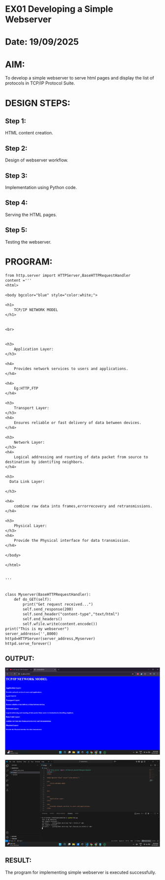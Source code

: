 # EX01 Developing a Simple Webserver

# Date: 19/09/2025
# AIM:
To develop a simple webserver to serve html pages and display  the list of protocols in TCP/IP Protocol Suite.


# DESIGN STEPS:
## Step 1:
HTML content creation.

## Step 2:
Design of webserver workflow.

## Step 3:
Implementation using Python code.

## Step 4:
Serving the HTML pages.

## Step 5:
Testing the webserver.

# PROGRAM:
```
from http.server import HTTPServer,BaseHTTPRequestHandler
content ='''
<html>

<body bgcolor="blue" style="color:white;">

<h1>
    TCP/IP NETWORK MODEL
</h1>


<br>


<h3>
    Application Layer:
</h3>

<h4>
    Provides network services to users and applications.
</h4>

<h4>
    Eg:HTTP,FTP
</h4>

<h3>
    Transport Layer:
</h3>
<h4>
    Ensures reliable or fast delivery of data between devices.
</h4>

<h3>
    Network Layer:
</h3>
<h4>
    Logical addressing and rounting of data packet from source to destination by identifing neighbors.
</h4>

<h3>
  Data Link Layer:

</h3>

<h4>
    combine raw data into frames,errorrecovery and retransmissions.
</h4>

<h3>
    Physical Layer:
</h3>
<h4>
    Provide the Physical interface for data transmission.
</h4>

</body>

</html>


'''
          

class Myserver(BaseHTTPRequestHandler):
    def do_GET(self):
        print("Get request received...")
        self.send_response(200)
        self.send_header("content-type","text/html")
        self.end_headers()
        self.wfile.write(content.encode())
print("This is my webserver")
server_address=('',8000)
httpd=HTTPServer(server_address,Myserver)
httpd.serve_forever()
```

## OUTPUT:

![alt text](<Screenshot 2025-09-22 105806.png>)

![alt text](<Screenshot 2025-09-22 105822.png>)

## RESULT:
The program for implementing simple webserver is executed successfully.
